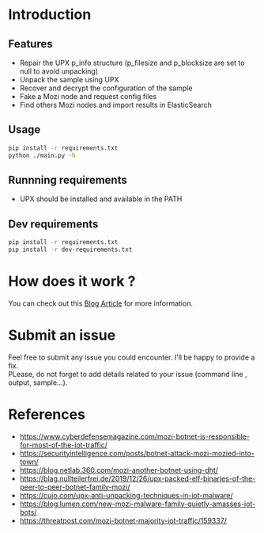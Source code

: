 # Introduction

## Features
* Repair the UPX p_info structure (p_filesize and p_blocksize are set to null
 to avoid unpacking)
* Unpack the sample using UPX
* Recover and decrypt the configuration of the sample
* Fake a Mozi node and request config files
* Find others Mozi nodes and import results in ElasticSearch

## Usage
```bash
pip install -r requirements.txt
python ./main.py -h
```

## Runnning requirements
* UPX should be installed and available in the PATH

## Dev requirements
```bash
pip install -r requirements.txt
pip install -r dev-requirements.txt
```

# How does it work ?
You can check out this [Blog Article](https://kn0wledge.fr) for more
 information.
 
# Submit an issue

Feel free to submit any issue you could encounter. I'll be happy to provide a
 fix.  
PLease, do not forget to add details related to your issue (command line
, output, sample...).

# References
* https://www.cyberdefensemagazine.com/mozi-botnet-is-responsible-for-most-of-the-iot-traffic/
* https://securityintelligence.com/posts/botnet-attack-mozi-mozied-into-town/
* https://blog.netlab.360.com/mozi-another-botnet-using-dht/
* https://blag.nullteilerfrei.de/2019/12/26/upx-packed-elf-binaries-of-the-peer-to-peer-botnet-family-mozi/
* https://cujo.com/upx-anti-unpacking-techniques-in-iot-malware/
* https://blog.lumen.com/new-mozi-malware-family-quietly-amasses-iot-bots/
* https://threatpost.com/mozi-botnet-majority-iot-traffic/159337/

